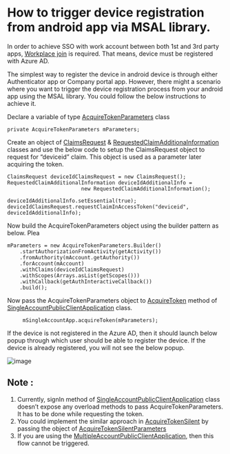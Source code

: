 # How to trigger device registration from android app via MSAL library.

In order to achieve SSO with work account between both 1st and 3rd party apps, [Workplace join](https://apac01.safelinks.protection.outlook.com/?url=https%3A%2F%2Fdocs.microsoft.com%2Fen-us%2Fwindows-server%2Fidentity%2Fad-fs%2Foperations%2Fjoin-to-workplace-from-any-device-for-sso-and-seamless-second-factor-authentication-across-company-applications&data=04%7C01%7Cpramkum%40microsoft.com%7C9c91a379bc9640e699fd08d98ccdbf74%7C72f988bf86f141af91ab2d7cd011db47%7C1%7C0%7C637695637643014957%7CUnknown%7CTWFpbGZsb3d8eyJWIjoiMC4wLjAwMDAiLCJQIjoiV2luMzIiLCJBTiI6Ik1haWwiLCJXVCI6Mn0%3D%7C1000&sdata=HLlyCLrBtlLAKqyhVt%2B1BZV30BPIQl%2FKamnBh%2F2x1z0%3D&reserved=0) is required. That means, device must be registered with Azure AD.

The simplest way to register the device in android device is through either Authenticator app or Company portal app. However, there might a scenario where you want to trigger the device registration process from your android app using the MSAL library. You could follow the below instructions to achieve it. 

Declare a variable of type [AcquireTokenParameters](https://github.com/AzureAD/microsoft-authentication-library-for-android/blob/dev/msal/src/main/java/com/microsoft/identity/client/AcquireTokenParameters.java) class 

	private AcquireTokenParameters mParameters;

Create an object of [ClaimsRequest](https://github.com/AzureAD/microsoft-authentication-library-for-android/blob/bc3d3012d6c0f311cbfec9c0bb08e00eabacac3f/msal/src/main/java/com/microsoft/identity/client/claims/ClaimsRequest.java#L38) & [RequestedClaimAdditionaInformation](https://github.com/AzureAD/microsoft-authentication-library-for-android/blob/bc3d3012d6c0f311cbfec9c0bb08e00eabacac3f/msal/src/main/java/com/microsoft/identity/client/claims/RequestedClaimAdditionalInformation.java#L35) classes and use the below code to setup the ClaimsRequest object to request for “deviceid” claim. This object is used as a parameter later acquiring the token. 

	ClaimsRequest deviceIdClaimsRequest = new ClaimsRequest();
	RequestedClaimAdditionalInformation deviceIdAdditionalInfo =
						    new RequestedClaimAdditionalInformation();

	deviceIdAdditionalInfo.setEssential(true);
	deviceIdClaimsRequest.requestClaimInAccessToken("deviceid", deviceIdAdditionalInfo);

Now build the AcquireTokenParameters object using the builder pattern as below. Plea

	mParameters = new AcquireTokenParameters.Builder()
		.startAuthorizationFromActivity(getActivity())
		.fromAuthority(mAccount.getAuthority())
		.forAccount(mAccount)
		.withClaims(deviceIdClaimsRequest)
		.withScopes(Arrays.asList(getScopes()))
		.withCallback(getAuthInteractiveCallback())
		.build();

Now pass the AcquireTokenParameters object to [AcquireToken](https://github.com/AzureAD/microsoft-authentication-library-for-android/blob/7d912a44870301f0d8aa6a7627e747c4a1825879/msal/src/main/java/com/microsoft/identity/client/SingleAccountPublicClientApplication.java#L581) method of [SingleAccountPublicClientApplication](https://github.com/AzureAD/microsoft-authentication-library-for-android/blob/7d912a44870301f0d8aa6a7627e747c4a1825879/msal/src/main/java/com/microsoft/identity/client/SingleAccountPublicClientApplication.java#L581) class. 

	     mSingleAccountApp.acquireToken(mParameters);

If the device is not registered in the Azure AD, then it should launch below popup through which user should be able to register the device. If the device is already registered, you will not see the below popup. 

 
![image](https://user-images.githubusercontent.com/62542910/137879022-2f762177-f8e7-4980-910b-a97d47a7aa10.png)

## Note : 

1.	Currently, signIn method of [SingleAccountPublicClientApplication]( https://github.com/AzureAD/microsoft-authentication-library-for-android/blob/7d912a44870301f0d8aa6a7627e747c4a1825879/msal/src/main/java/com/microsoft/identity/client/SingleAccountPublicClientApplication.java#L581) class doesn’t expose any overload methods to pass AcquireTokenParameters. It has to be done while requesting the token.
2.	You could implement the similar approach in [AcquireTokenSilent]( https://github.com/AzureAD/microsoft-authentication-library-for-android/blob/7d912a44870301f0d8aa6a7627e747c4a1825879/msal/src/main/java/com/microsoft/identity/client/SingleAccountPublicClientApplication.java#L665) by passing the object of [AcquireTokenSilentParameters]( https://github.com/AzureAD/microsoft-authentication-library-for-android/blob/7d912a44870301f0d8aa6a7627e747c4a1825879/msal/src/main/java/com/microsoft/identity/client/AcquireTokenSilentParameters.java#L25)
3.	If you are using the [MultipleAccountPublicClientApplication]( https://github.com/AzureAD/microsoft-authentication-library-for-android/blob/7d912a44870301f0d8aa6a7627e747c4a1825879/msal/src/main/java/com/microsoft/identity/client/MultipleAccountPublicClientApplication.java), then this flow cannot be triggered. 

